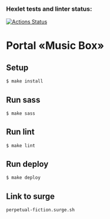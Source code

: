 ### Hexlet tests and linter status:
[![Actions Status](https://github.com/alextula26/layout-designer-project-lvl2/workflows/hexlet-check/badge.svg)](https://github.com/alextula26/layout-designer-project-lvl2/actions)

##

# Portal «Music Box»

## Setup

```sh
$ make install
```

## Run sass

```sh
$ make sass
```

## Run lint

```sh
$ make lint
```

## Run deploy

```sh
$ make deploy
```

## Link to surge

```sh
perpetual-fiction.surge.sh
```